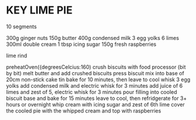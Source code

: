 # KEY LIME PIE

10 segments

300g ginger nuts
150g butter
400g condensed milk
3 egg yolks
6 limes
300ml double cream
1 tbsp icing sugar
150g fresh raspberries

lime rind

preheatOven({degreesCelcius:160)
crush biscuits with food processor (bit by bit)
melt butter and add crushed biscuits
press biscuit mix into base of 20cm non-stick cake tin
bake for 10 minutes, then leave to cool
whisk 3 egg yolks
add condensed milk and electric whisk for 3 minutes
add juice of 6 limes and zest of 5, electric whisk for 3 minutes
pour filling into cooled biscuit base and bake for 15 minutes
leave to cool, then refridgerate for 3+ hours or overnight
whip cream with icing sugar and zest of 6th lime
cover the cooled pie with the whipped cream and top with raspberries
